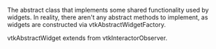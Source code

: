 The abstract class that implements some shared functionality used by widgets. In
reality, there aren't any abstract methods to implement, as widgets are
constructed via vtkAbstractWidgetFactory.

vtkAbstractWidget extends from vtkInteractorObserver.
